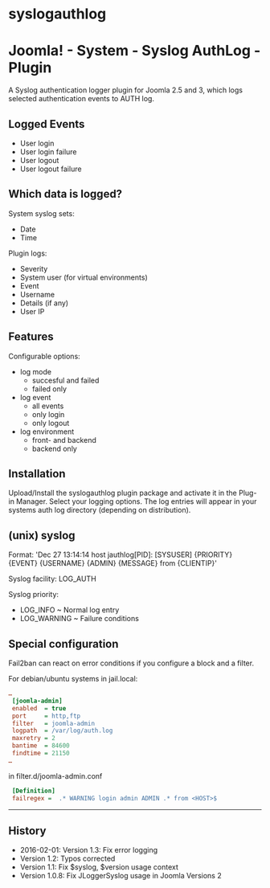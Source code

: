 syslogauthlog
=============

# Joomla! - System - Syslog AuthLog - Plugin

A Syslog authentication logger plugin for Joomla 2.5 and 3, which logs selected authentication events to AUTH log.

## Logged Events
- User login
- User login failure
- User logout
- User logout failure

## Which data is logged?
System syslog sets:
- Date
- Time

Plugin logs:
- Severity
- System user (for virtual environments)
- Event
- Username
- Details (if any)
- User IP

## Features
Configurable options:
- log mode
  - succesful and failed
  - failed only
- log event
  - all events
  - only login
  - only logout
- log environment
  - front- and backend
  - backend only

## Installation
Upload/Install the syslogauthlog plugin package and activate it in the Plug-in Manager. Select your logging options.
The log entries will appear in your systems auth log directory (depending on distribution).

## (unix) syslog

Format: 'Dec 27 13:14:14 host jauthlog[PID]: [SYSUSER] {PRIORITY} {EVENT} {USERNAME} {ADMIN} {MESSAGE} from {CLIENTIP}'

Syslog facility: LOG_AUTH

Syslog priority:
- LOG_INFO ~ Normal log entry
- LOG_WARNING ~ Failure conditions

## Special configuration

Fail2ban can react on error conditions if you configure a block and a filter.

For debian/ubuntu systems in jail.local:
```ini
…
 [joomla-admin]
 enabled  = true
 port     = http,ftp
 filter   = joomla-admin
 logpath  = /var/log/auth.log
 maxretry = 2
 bantime  = 84600
 findtime = 21150
…
```

in filter.d/joomla-admin.conf
```ini
 [Definition]
 failregex =  .* WARNING login admin ADMIN .* from <HOST>$
```
---

## History
  - 2016-02-01: Version 1.3: Fix error logging 
  - Version 1.2: Typos corrected
  - Version 1.1: Fix $syslog, $version usage context
  - Version 1.0.8: Fix JLoggerSyslog usage in Joomla Versions 2
